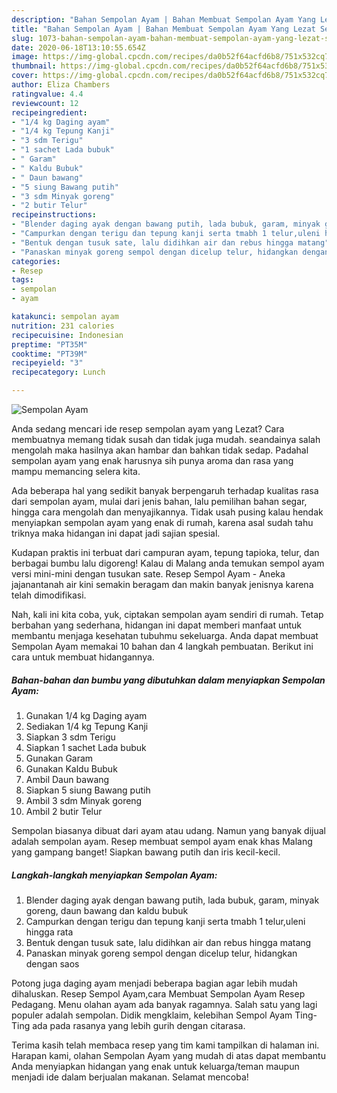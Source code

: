 ```yaml
---
description: "Bahan Sempolan Ayam | Bahan Membuat Sempolan Ayam Yang Lezat Sekali"
title: "Bahan Sempolan Ayam | Bahan Membuat Sempolan Ayam Yang Lezat Sekali"
slug: 1073-bahan-sempolan-ayam-bahan-membuat-sempolan-ayam-yang-lezat-sekali
date: 2020-06-18T13:10:55.654Z
image: https://img-global.cpcdn.com/recipes/da0b52f64acfd6b8/751x532cq70/sempolan-ayam-foto-resep-utama.jpg
thumbnail: https://img-global.cpcdn.com/recipes/da0b52f64acfd6b8/751x532cq70/sempolan-ayam-foto-resep-utama.jpg
cover: https://img-global.cpcdn.com/recipes/da0b52f64acfd6b8/751x532cq70/sempolan-ayam-foto-resep-utama.jpg
author: Eliza Chambers
ratingvalue: 4.4
reviewcount: 12
recipeingredient:
- "1/4 kg Daging ayam"
- "1/4 kg Tepung Kanji"
- "3 sdm Terigu"
- "1 sachet Lada bubuk"
- " Garam"
- " Kaldu Bubuk"
- " Daun bawang"
- "5 siung Bawang putih"
- "3 sdm Minyak goreng"
- "2 butir Telur"
recipeinstructions:
- "Blender daging ayak dengan bawang putih, lada bubuk, garam, minyak goreng, daun bawang dan kaldu bubuk"
- "Campurkan dengan terigu dan tepung kanji serta tmabh 1 telur,uleni hingga rata"
- "Bentuk dengan tusuk sate, lalu didihkan air dan rebus hingga matang"
- "Panaskan minyak goreng sempol dengan dicelup telur, hidangkan dengan saos"
categories:
- Resep
tags:
- sempolan
- ayam

katakunci: sempolan ayam 
nutrition: 231 calories
recipecuisine: Indonesian
preptime: "PT35M"
cooktime: "PT39M"
recipeyield: "3"
recipecategory: Lunch

---
```



![Sempolan Ayam](https://img-global.cpcdn.com/recipes/da0b52f64acfd6b8/751x532cq70/sempolan-ayam-foto-resep-utama.jpg)

Anda sedang mencari ide resep sempolan ayam yang Lezat? Cara membuatnya memang tidak susah dan tidak juga mudah. seandainya salah mengolah maka hasilnya akan hambar dan bahkan tidak sedap. Padahal sempolan ayam yang enak harusnya sih punya aroma dan rasa yang mampu memancing selera kita.

Ada beberapa hal yang sedikit banyak berpengaruh terhadap kualitas rasa dari sempolan ayam, mulai dari jenis bahan, lalu pemilihan bahan segar, hingga cara mengolah dan menyajikannya. Tidak usah pusing kalau hendak menyiapkan sempolan ayam yang enak di rumah, karena asal sudah tahu triknya maka hidangan ini dapat jadi sajian spesial.

Kudapan praktis ini terbuat dari campuran ayam, tepung tapioka, telur, dan berbagai bumbu lalu digoreng! Kalau di Malang anda temukan sempol ayam versi mini-mini dengan tusukan sate. Resep Sempol Ayam - Aneka jajanantanah air kini semakin beragam dan makin banyak jenisnya karena telah dimodifikasi.


Nah, kali ini kita coba, yuk, ciptakan sempolan ayam sendiri di rumah. Tetap berbahan yang sederhana, hidangan ini dapat memberi manfaat untuk membantu menjaga kesehatan tubuhmu sekeluarga. Anda dapat membuat Sempolan Ayam memakai 10 bahan dan 4 langkah pembuatan. Berikut ini cara untuk membuat hidangannya.

<!--inarticleads1-->

##### Bahan-bahan dan bumbu yang dibutuhkan dalam menyiapkan Sempolan Ayam:

1. Gunakan 1/4 kg Daging ayam
1. Sediakan 1/4 kg Tepung Kanji
1. Siapkan 3 sdm Terigu
1. Siapkan 1 sachet Lada bubuk
1. Gunakan  Garam
1. Gunakan  Kaldu Bubuk
1. Ambil  Daun bawang
1. Siapkan 5 siung Bawang putih
1. Ambil 3 sdm Minyak goreng
1. Ambil 2 butir Telur


Sempolan biasanya dibuat dari ayam atau udang. Namun yang banyak dijual adalah sempolan ayam. Resep membuat sempol ayam enak khas Malang yang gampang banget! Siapkan bawang putih dan iris kecil-kecil. 

<!--inarticleads2-->

##### Langkah-langkah menyiapkan Sempolan Ayam:

1. Blender daging ayak dengan bawang putih, lada bubuk, garam, minyak goreng, daun bawang dan kaldu bubuk
1. Campurkan dengan terigu dan tepung kanji serta tmabh 1 telur,uleni hingga rata
1. Bentuk dengan tusuk sate, lalu didihkan air dan rebus hingga matang
1. Panaskan minyak goreng sempol dengan dicelup telur, hidangkan dengan saos


Potong juga daging ayam menjadi beberapa bagian agar lebih mudah dihaluskan. Resep Sempol Ayam,cara Membuat Sempolan Ayam Resep Pedagang. Menu olahan ayam ada banyak ragamnya. Salah satu yang lagi populer adalah sempolan. Didik mengklaim, kelebihan Sempol Ayam Ting-Ting ada pada rasanya yang lebih gurih dengan citarasa. 

Terima kasih telah membaca resep yang tim kami tampilkan di halaman ini. Harapan kami, olahan Sempolan Ayam yang mudah di atas dapat membantu Anda menyiapkan hidangan yang enak untuk keluarga/teman maupun menjadi ide dalam berjualan makanan. Selamat mencoba!
